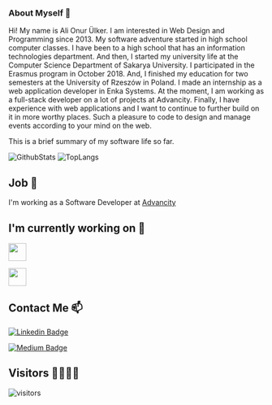### About Myself 👋
Hi! My name is Ali Onur Ülker.
I am interested in Web Design and Programming since 2013. My software adventure started in high school computer classes. I have been to a high school that has an information technologies department. And then, I started my university life at the Computer Science Department of Sakarya University. I participated in the Erasmus program in October 2018. And, I finished my education for two semesters at the University of Rzeszów in Poland. I made an internship as a web application developer in Enka Systems. At the moment, I am working as a full-stack developer on a lot of projects at Advancity. Finally, I have experience with web applications and I want to continue to further build on it in more worthy places. Such a pleasure to code to design and manage events according to your mind on the web.

This is a brief summary of my software life so far.  

![GithubStats](https://github-readme-stats.vercel.app/api?username=alionurulker&show_icons=true&count_private=true)
![TopLangs](https://github-readme-stats.vercel.app/api/top-langs/?username=alionurulker&layout=compact)
## Job 💼

I'm working as a Software Developer at [Advancity](https://advancity.com.tr/)

## I'm currently working on 🔭
<a href="https://advancity.com.tr/urunlerimiz/aplan-akademik-planlama-yazilimi.html" target="_blank"><img height="35" src="https://user-images.githubusercontent.com/23097492/199609042-6e765a34-0bf5-4b2a-b9c9-bde25cea3c20.png"></a>

<a href="https://advancity.com.tr/urunlerimiz/aplan-akademik-planlama-yazilimi.html" target="_blank"><img height="35" src="https://user-images.githubusercontent.com/23097492/199608943-caacdb92-4427-40c4-9e30-185dbfaeca40.png"></a>

## Contact Me 📫
[![Linkedin Badge](https://img.shields.io/static/v1?label=%2Falionurulker&message=Follow&color=blue&style=social&logo=linkedin)](https://www.linkedin.com/in/ali-onur-%C3%BClker-ba351511b/?locale=en_US)

[![Medium Badge](https://img.shields.io/static/v1?label=%40alionurulker&message=Follow&color=ccc&style=social&logo=medium)](https://medium.com/@alionurulker)

## Visitors 🚶‍♂️🚶‍♀️

![visitors](https://img.shields.io/badge/dynamic/json?color=informational&label=visitor%20count&query=value&url=https%3A%2F%2Fapi.countapi.xyz%2Fhit%2Falionurulker.alionurulker%2Freadme)

<!--
**alionurulker/alionurulker** is a ✨ _special_ ✨ repository because its `README.md` (this file) appears on your GitHub profile.

Here are some ideas to get you started:

- 🔭 I’m currently working on ...
- 🌱 I’m currently learning ...
- 👯 I’m looking to collaborate on ...
- 🤔 I’m looking for help with ...
- 💬 Ask me about ...
- 📫 How to reach me: ...
- 😄 Pronouns: ...
- ⚡ Fun fact: ...
-->
